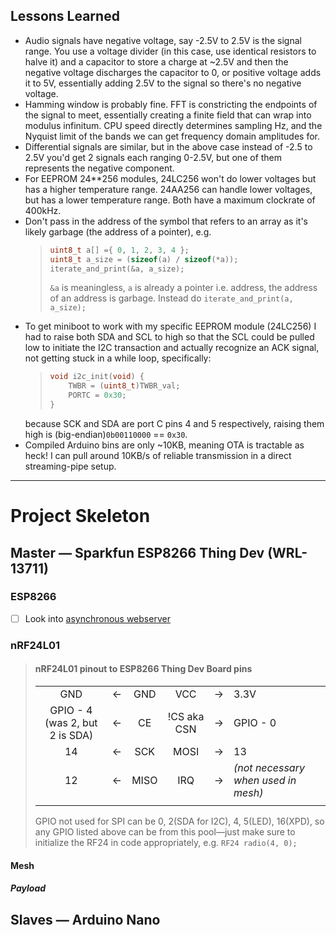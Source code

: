 
## Lessons Learned
* Audio signals have negative voltage, say -2.5V to 2.5V is the signal range. You use a voltage divider (in this case, use identical resistors to halve it) and a capacitor to store a charge at ~2.5V and then the negative voltage discharges the capacitor to 0, or positive voltage adds it to 5V, essentially adding 2.5V to the signal so there's no negative voltage.
* Hamming window is probably fine. FFT is constricting the endpoints of the signal to meet, essentially creating a finite field that can wrap into modulus infinitum. CPU speed directly determines sampling Hz, and the Nyquist limit of the bands we can get frequency domain amplitudes for.
* Differential signals are similar, but in the above case instead of -2.5 to 2.5V you'd get 2 signals each ranging 0-2.5V, but one of them represents the negative component.
* For EEPROM 24**256 modules, 24LC256 won't do lower voltages but has a higher temperature range. 24AA256 can handle lower voltages, but has a lower temperature range. Both have a maximum clockrate of 400kHz.
* Don't pass in the address of the symbol that refers to an array as it's likely garbage (the address of a pointer), e.g.
  > ```c++
  > uint8_t a[] ={ 0, 1, 2, 3, 4 };
  > uint8_t a_size = (sizeof(a) / sizeof(*a));
  > iterate_and_print(&a, a_size);
  > ```
  > `&a` is meaningless, `a` is already a pointer i.e. address, the address of an address is garbage. Instead do `iterate_and_print(a, a_size);`
* To get miniboot to work with my specific EEPROM module (24LC256) I had to raise both SDA and SCL to high so that the SCL could be pulled low to initiate the I2C transaction and actually recognize an ACK signal, not getting stuck in a while loop, specifically:
  > ```c++
  > void i2c_init(void) {
  > 	TWBR = (uint8_t)TWBR_val;
  > 	PORTC = 0x30; 
  > }
  > ```
  because SCK and SDA are port C pins 4 and 5 respectively, raising them high is (big-endian)`0b00110000` == `0x30`.
* Compiled Arduino bins are only ~10KB, meaning OTA is tractable as heck! I can pull around 10KB/s of reliable transmission in a direct streaming-pipe setup.
  
---
# Project Skeleton
## Master &mdash; Sparkfun ESP8266 Thing Dev (WRL-13711)
### ESP8266
* [ ] Look into [asynchronous webserver](https://github.com/me-no-dev/ESPAsyncWebServer)
### nRF24L01
> #### nRF24L01 pinout to ESP8266 Thing Dev Board pins
> |||||||
> |:-:|:-:|:-:|:-:|:-:|:-|
> | GND  | &larr; | GND  | VCC   | &rarr; | 3.3V  |
> | GPIO - 4 (was 2, but 2 is SDA)  | &larr; | CE   | !CS aka CSN  | &rarr; | GPIO - 0  |
> | 14 | &larr; | SCK  | MOSI | &rarr; |  13 |
> | 12  | &larr; | MISO | IRQ  | &rarr; | _(not necessary when used in mesh)_ |
> | | | | | 
> GPIO not used for SPI can be 0, 2(SDA for I2C), 4, 5(LED), 16(XPD), so any GPIO listed above can be from this pool&mdash;just make sure to initialize the RF24 in code appropriately, e.g. `RF24 radio(4, 0);`


#### Mesh
##### Payload 

## Slaves &mdash; Arduino Nano 